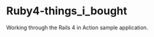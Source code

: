 Ruby4-things_i_bought
=====================

Working through the Rails 4 in Action sample application.
